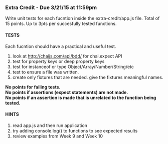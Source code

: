 ### Extra Credit - Due 3/21/15 at 11:59pm


Write unit tests for each fucntion inside the extra-credit/app.js file. Total of 15 points. Up to 3pts per succesfully  tested functions.


#### TESTS
Each fucntion should have a practical and useful test. 

 1.  look at http://chaijs.com/api/bdd/ for chai.expect API
 2.  test for property keys or deep property keys
 3.  test for instanceof or type Object/Array/Number/String/etc
 4.  test to ensure a file was written.
 5.  create only fixtures that are needed.  give the fixtures meaningful names.

**No points for failing tests.** <br>
**No points if assertions (expect statements) are not made.** <br>
**No points if an assertion is made that is unrelated to the function being tested.**

#### HINTS

 1.  read app.js and then run application
 2.  try adding console.log() to functions to see expected results
 3.  review examples from Week 9 and Week 10